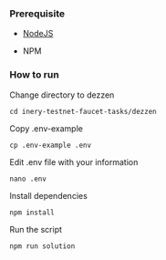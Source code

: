 ### Prerequisite

- [NodeJS](https://nodejs.org/en/)

- NPM

### How to run

Change directory to dezzen
```shell
cd inery-testnet-faucet-tasks/dezzen
```

Copy .env-example

```
cp .env-example .env
```

Edit .env file with your information

```
nano .env
```

Install dependencies

```shell
npm install
```



Run the script

```
npm run solution
```
